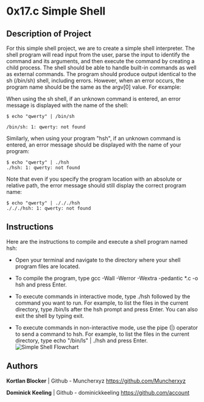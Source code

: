 # 0x17.c Simple Shell

## Description of Project
For this simple shell project, we are to create a simple shell interpreter. The shell program will read input from the user, parse the input to identify the command and its arguments, and then execute the command by creating a child process. The shell should be able to handle built-in commands as well as external commands. The program should produce output identical to the sh (/bin/sh) shell, including errors. However, when an error occurs, the program name should be the same as the argv[0] value. For example:

When using the sh shell, if an unknown command is entered, an error message is displayed with the name of the shell:
```
$ echo "qwerty" | /bin/sh

/bin/sh: 1: qwerty: not found
```

Similarly, when using your program "hsh", if an unknown command is entered, an error message should be displayed with the name of your program:
```
$ echo "qwerty" | ./hsh
./hsh: 1: qwerty: not found
```

Note that even if you specify the program location with an absolute or relative path, the error message should still display the correct program name:
```
$ echo "qwerty" | ./././hsh
./././hsh: 1: qwerty: not found
```
## Instructions
Here are the instructions to compile and execute a shell program named hsh:

- Open your terminal and navigate to the directory where your shell program files are located.

- To compile the program, type gcc -Wall -Werror -Wextra -pedantic *.c -o hsh and press Enter.

- To execute commands in interactive mode, type ./hsh followed by the command you want to run. For example, to list the files in the current directory, type /bin/ls after the hsh prompt and press Enter. You can also exit the shell by typing exit.

- To execute commands in non-interactive mode, use the pipe (|) operator to send a command to hsh. For example, to list the files in the current directory, type echo "/bin/ls" | ./hsh and press Enter. 
![Simple Shell Flowchart](https://user-images.githubusercontent.com/118311759/231554941-bc873c54-1d42-45e1-a665-c0caa60d8325.png)
## Authors
**Kortlan Blocker** | Github - Muncherxyz https://github.com/Muncherxyz

**Dominick Keeling** | Github - dominickkeeling https://github.com/account



